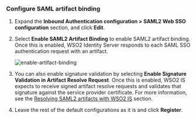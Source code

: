 ### Configure SAML artifact binding

1.  Expand the **Inbound Authentication configuration \> SAML2 Web SSO
    configuration** section, and click **Edit**.

2.  Select **Enable SAML2 Artifact Binding** to enable SAML2 artifact
   binding. Once this is enabled, WSO2 Identity Server responds to each
   SAML SSO authentication request with an artifact.

    ![enable-artifact-binding](../../../assets/img/fragments/enable-artifact-binding.png)

3.  You can also enable signature validation by selecting **Enable
    Signature Validation in Artifact Resolve Request**. Once this is
    enabled, WSO2 IS expects to receive signed artifact resolve requests
    and validates that signature against the service provider
    certificate. For more information, see the [Resolving SAML2 artifacts with WSO2 IS](../../../quick-starts/use-artifact-binding-sample/#resolve-artifacts-with-wso2-is) section.

4.  Leave the rest of the default configurations as it is and click
    **Register**.